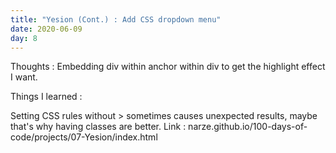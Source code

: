 ```yaml
---
title: "Yesion (Cont.) : Add CSS dropdown menu"
date: 2020-06-09
day: 8
---
```


Thoughts : Embedding div within anchor within div to get the highlight effect I want.

Things I learned :

Setting CSS rules without > sometimes causes unexpected results, maybe that's why having classes are better.
Link : narze.github.io/100-days-of-code/projects/07-Yesion/index.html
